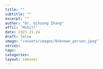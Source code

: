 ```yaml
---
title: ""
subtitle: ""
excerpt: ""
author: "Dr. Qihuang Zhang"
affil: "McGill"
date: 2023-11-24
draft: false
image: "/assets/images/Unknown_person.jpeg"
series:
tags:
categories:
layout: seminar
---
```

